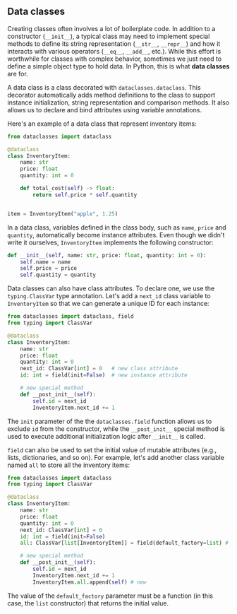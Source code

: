 ## Data classes

Creating classes often involves a lot of boilerplate code. In addition
to a constructor (`__init__`), a typical class may need to implement
special methods to define its string representation (`__str__`,
`__repr__`) and how it interacts with various operators (`__eq__`,
`__add__`, etc.). While this effort is worthwhile for classes with
complex behavior, sometimes we just need to define a simple object type
to hold data. In Python, this is what **data classes** are for.

A data class is a class decorated with `dataclasses.dataclass`. This
decorator automatically adds method definitions to the class to support
instance initialization, string representation and comparison methods.
It also allows us to declare and bind attributes using variable
annotations.

Here's an example of a data class that represent inventory items:

```python
from dataclasses import dataclass

@dataclass
class InventoryItem:
    name: str
    price: float
    quantity: int = 0

    def total_cost(self) -> float:
        return self.price * self.quantity


item = InventoryItem("apple", 1.25)
```

In a data class, variables defined in the class body, such as `name`,
`price` and `quantity`, automatically become instance attributes. Even
though we didn't write it ourselves, `InventoryItem` implements the
following constructor:

```python
def __init__(self, name: str, price: float, quantity: int = 0):
    self.name = name
    self.price = price
    self.quantity = quantity
```

Data classes can also have class attributes. To declare one, we use the
`typing.ClassVar` type annotation. Let's add a `next_id` class variable
to `InventoryItem` so that we can generate a unique ID for each
instance:

```python
from dataclasses import dataclass, field
from typing import ClassVar

@dataclass
class InventoryItem:
    name: str
    price: float
    quantity: int = 0
    next_id: ClassVar[int] = 0   # new class attribute
    id: int = field(init=False)  # new instance attribute

    # new special method
    def __post_init__(self):
        self.id = next_id
        InventoryItem.next_id += 1
```

The `init` parameter of the the `dataclasses.field` function allows us
to exclude `id` from the constructor, while the `__post_init__` special
method is used to execute additional initialization logic after
`__init__` is called.

`field` can also be used to set the initial value of mutable attributes
(e.g., lists, dictionaries, and so on). For example, let's add another
class variable named `all` to store all the inventory items:

```python
from dataclasses import dataclass
from typing import ClassVar

@dataclass
class InventoryItem:
    name: str
    price: float
    quantity: int = 0
    next_id: ClassVar[int] = 0  
    id: int = field(init=False) 
    all: ClassVar[list[InventoryItem]] = field(default_factory=list) # new

    # new special method
    def __post_init__(self):
        self.id = next_id
        InventoryItem.next_id += 1
        InventoryItem.all.append(self) # new
```

The value of the `default_factory` parameter must be a function (in this
case, the `list` constructor) that returns the initial value.
